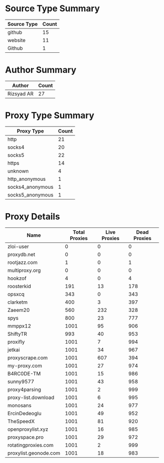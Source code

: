 # Source Type Summary

| Source Type | Count |
|-------------|-------|
| github | 15 |
| website | 11 |
| Github | 1 |


# Author Summary

| Author | Count |
|--------|-------|
| Rizsyad AR | 27 |


# Proxy Type Summary

| Proxy Type | Count |
|------------|-------|
| http | 21 |
| socks4 | 20 |
| socks5 | 22 |
| https | 14 |
| unknown | 4 |
| http_anonymous | 1 |
| socks4_anonymous | 1 |
| socks5_anonymous | 1 |


# Proxy Details

| Name | Total Proxies | Live Proxies | Dead Proxies |
|------|---------------|--------------|---------------|
| zloi-user | 0 | 0 | 0 |
| proxydb.net | 0 | 0 | 0 |
| rootjazz.com | 1 | 0 | 1 |
| multiproxy.org | 0 | 0 | 0 |
| hookzof | 4 | 0 | 4 |
| roosterkid | 191 | 13 | 178 |
| opsxcq | 343 | 0 | 343 |
| clarketm | 400 | 3 | 397 |
| Zaeem20 | 560 | 232 | 328 |
| spys | 800 | 23 | 777 |
| mmppx12 | 1001 | 95 | 906 |
| ShiftyTR | 993 | 40 | 953 |
| proxifly | 1001 | 7 | 994 |
| jetkai | 1001 | 34 | 967 |
| proxyscrape.com | 1001 | 607 | 394 |
| my-proxy.com | 1001 | 27 | 974 |
| B4RC0DE-TM | 1001 | 15 | 986 |
| sunny9577 | 1001 | 43 | 958 |
| proxy4parsing | 1001 | 2 | 999 |
| proxy-list.download | 1001 | 6 | 995 |
| monosans | 1001 | 24 | 977 |
| ErcinDedeoglu | 1001 | 49 | 952 |
| TheSpeedX | 1001 | 81 | 920 |
| openproxylist.xyz | 1001 | 16 | 985 |
| proxyspace.pro | 1001 | 29 | 972 |
| rotatingproxies.com | 1001 | 2 | 999 |
| proxylist.geonode.com | 1001 | 18 | 983 |
